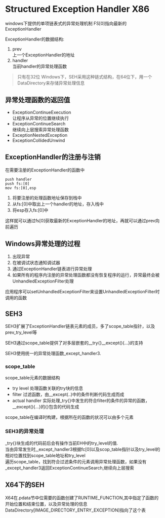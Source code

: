 # Structured Exception Handler X86
windows下提供的单项链表式的异常处理机制
FS[0]指向最新的ExceptionHandler

ExceptionHandler的数据结构:
1. prev     
上一个ExceptionHandler的地址
2. handler  
当前handler的异常处理函数
>只有在32位 Windows下，SEH采用这种链式结构，在64位下，用一个DataDirectory来存储异常处理信息
## 异常处理函数的返回值
+ ExceptionContinueExecution    
让程序从异常的位置继续执行
+ ExceptionContinueSearch   
继续向上层搜索异常处理函数
+ ExceptionNestedException
+ ExceptionCollidedUnwind

## ExceptionHandler的注册与注销
在需要注册的ExceptionHandler的函数中
```
push handler
push fs:[0]
mov fs:[0],esp
```
1. 将要注册的处理函数地址保存到栈中
2. 从fs:[0]中取出上一个handler的地址，存入栈中
3. 将esp存入fs:[0]中

这样就可以通过fs[0]获取最新的ExceptionHandler的地址，再就可以通过prev向前遍历

## Windows异常处理的过程
1. 出现异常
2. 在被调试状态通知调试器
3. 通过ExceptionHandler链表进行异常处理
4. 如果所有的程序内注册的异常处理函数都没有恢复程序的运行，异常最终会被UnhandledExceptionFilter处理

应用程序可以setUnhandledExceptionFilter来设置UnhandledExceptionFilter时调用的函数


## SEH3
SEH3扩展了ExceptionHandler链表元素的成员，多了scope_table指针，以及prev_try_level等

SEH3通过scope_table提供了对多层嵌套的__try{}__except(){...}的支持

SEH3使用统一的异常处理函数_except_handler3.

### scope_table
scope_table元素的数据结构
+ try level
    处理函数关联的try块的信息
+ filter
    过滤函数，由__except(..)中的条件判断代码生成而成
+ actual handler
    实际处理_try{}中发生的符合filter的条件的异常的函数，__except(){...}的{}包含的代码生成

scope_table在编译时构建，根据所在的函数的状况可以由多个元素
### SEH3的异常处理
_try{}块生成的代码前后会有操作当前EH中的try_level的值.      
当由异常发生时,_except_handler3根据fc[0]以及scop_table指针以及try_level的相对位置找到scope_table地址和try_level     
遍历scope_table，找到符合过滤条件的元素调用异常处理函数，如果没有_except_handler3返回ExceptionContinueSearch,继续向上层搜索

## X64下的SEH
X64在.pdata节中位需要的函数创建了RUNTIME_FUNCTION,其中指定了函数的开始位置和结束位置，以及异常处理的信息        
DataDirectory[IMAGE_DIRECTORY_ENTRY_EXCEPTION]指向了这个表